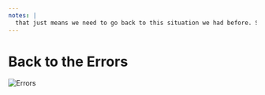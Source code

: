 ```yaml
---
notes: |
  that just means we need to go back to this situation we had before. So as I said before, you most likely have your CI system setup that this would fail if we committed this and pushed it now.
---
```


# Back to the Errors

![Errors](/images/errors.webp)
